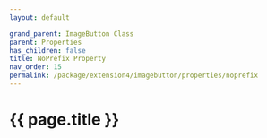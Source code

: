 ```yaml
---
layout: default

grand_parent: ImageButton Class
parent: Properties
has_children: false
title: NoPrefix Property
nav_order: 15
permalink: /package/extension4/imagebutton/properties/noprefix
---
```

# {{ page.title }}